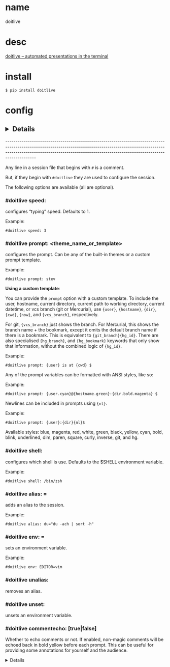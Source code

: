 # name

doitlive

# desc

[doitlive – automated presentations in the terminal](https://github.com/sloria/doitlive)

# install

`$ pip install doitlive`

# config

## <details>[<summary>Comment magic (configuration)</summary>](https://doitlive.readthedocs.io/en/stable/#id6)[](https://doitlive.readthedocs.io/en/stable/#comment-magic-configuration)
<p>
---------------------------------------------------------------------------------------------------------------------------------------------------------------------------------------------------------------------------------------------------------

Any line in a session file that begins with `#` is a comment.

But, if they begin with `#doitlive` they are used to configure the
session.

The following options are available (all are optional).

### #doitlive speed: <int>[](https://doitlive.readthedocs.io/en/stable/#doitlive-speed-int)

configures “typing” speed. Defaults to 1.

Example:

    #doitlive speed: 3

### #doitlive prompt: <theme_name_or_template>[](https://doitlive.readthedocs.io/en/stable/#doitlive-prompt-theme-name-or-template)

configures the prompt. Can be any of the built-in themes or a custom
prompt template.

Example:

    #doitlive prompt: stev

**Using a custom template**:

You can provide the `prompt` option with a custom template. To include
the user, hostname, current directory, current path to working
directory, current datetime, or vcs branch (git or Mercurial), use
`{user}`, `{hostname}`, `{dir}`, `{cwd}`, `{now}`, and `{vcs_branch}`,
respectively.

For git, `{vcs_branch}` just shows the branch. For Mercurial, this shows
the branch name + the bookmark, except it omits the default branch name
if there is a bookmark. This is equivalent to `{git_branch}{hg_id}`.
There are also specialised `{hg_branch}`, and `{hg_bookmark}` keywords
that only show that information, without the combined logic of
`{hg_id}`.

Example:

    #doitlive prompt: {user} is at {cwd} $

Any of the prompt variables can be formatted with ANSI styles, like so:

Example:

    #doitlive prompt: {user.cyan}@{hostname.green}:{dir.bold.magenta} $

Newlines can be included in prompts using `{nl}`.

Example:

    #doitlive prompt: {user}:{dir}{nl}$

Available styles: blue, magenta, red, white, green, black, yellow, cyan,
bold, blink, underlined, dim, paren, square, curly, inverse, git, and
hg.

### #doitlive shell: <shell>[](https://doitlive.readthedocs.io/en/stable/#doitlive-shell-shell)

configures which shell is use. Defaults to the $SHELL environment
variable.

Example:

    #doitlive shell: /bin/zsh

### #doitlive alias: <alias>=<command>[](https://doitlive.readthedocs.io/en/stable/#doitlive-alias-alias-command)

adds an alias to the session.

Example:

    #doitlive alias: du="du -ach | sort -h"

### #doitlive env: <envvar>=<value>[](https://doitlive.readthedocs.io/en/stable/#doitlive-env-envvar-value)

sets an environment variable.

Example:

    #doitlive env: EDITOR=vim

### #doitlive unalias: <alias>[](https://doitlive.readthedocs.io/en/stable/#doitlive-unalias-alias)

removes an alias.

### #doitlive unset: <envvar>[](https://doitlive.readthedocs.io/en/stable/#doitlive-unset-envvar)

unsets an environment variable.

### #doitlive commentecho: [true\|false][](https://doitlive.readthedocs.io/en/stable/#doitlive-commentecho-true-false)

Whether to echo comments or not. If enabled, non-magic comments will be
echoed back in bold yellow before each prompt. This can be useful for
providing some annotations for yourself and the audience.

</p><details>


# usage

## quickstart

1. Create a file called `session.sh`. Fill it with bash commands.

2. Run doitlive play session.sh

    `$ doitlive play session.sh`

4. Type your code.


## examples

    ```
    # Use the "sorin" prompt theme
    $ doitlive play session.sh -p sorin
    # To List available themes run `doitlive themes` or `doitlive themes --preview`

    # Increase speed
    $ doitlive play session.sh -s 3

    # Use zsh
    $ doitlive play session.sh --shell /bin/zsh
    ```

## Using the recorder

You can record session files using the built-in `recorder` command.

    `$ doitlive record`

This will start a recording session.
When you are finished recording, run the stop command.
All commands will be written to a `session.sh` file.


# tuts




